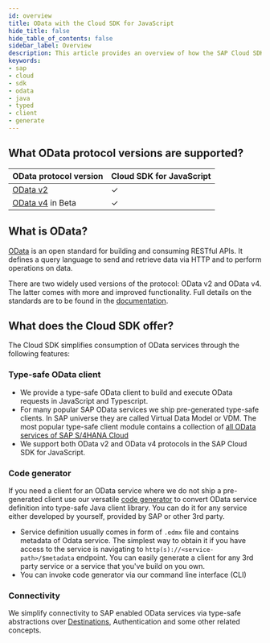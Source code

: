 ```yaml
---
id: overview
title: OData with the Cloud SDK for JavaScript
hide_title: false
hide_table_of_contents: false
sidebar_label: Overview
description: This article provides an overview of how the SAP Cloud SDK for JavaScript supports connecting to OData services.
keywords:
- sap
- cloud
- sdk
- odata
- java
- typed
- client
- generate
---
```

## What OData protocol versions are supported?

| OData protocol version                                              | Cloud SDK for JavaScript |
|---------------------------------------------------------------------|--------------------------|
| [OData v2](use-typed-odata-v2-client-for-javascript-and-typescript) | &#10003;                 |
| [OData v4](use-typed-odata-v4-client-for-javascript-and-typescript) in Beta | &#10003;                 |


## What is OData?

[OData](https://www.odata.org/) is an open standard for building and consuming RESTful APIs. It defines a query language to send and retrieve data via HTTP and to perform operations on data.

There are two widely used versions of the protocol: OData v2 and OData v4. The latter comes with more and improved functionality. Full details on the standards are to be found in the [documentation](https://www.odata.org/documentation/).

## What does the Cloud SDK offer?

The Cloud SDK simplifies consumption of OData services through the following features:

### Type-safe OData client

- We provide a type-safe OData client to build and execute OData requests in JavaScript and Typescript.
- For many popular SAP OData services we ship pre-generated type-safe clients. In SAP universe they are called Virtual Data Model or VDM. The most popular type-safe client module contains a collection of [all OData services of SAP S/4HANA Cloud](https://api.sap.com/package/SAPS4HANACloud?section=Artifacts)
- We support both OData v2 and OData v4 protocols in the SAP Cloud SDK for JavaScript.

### Code generator

If you need a client for an OData service where we do not ship a pre-generated client use our versatile [code generator](generate-typed-odata-v2-and-v4-client-for-javascript-and-typescript) to convert OData service definition into type-safe Java client library. You can do it for any service either developed by yourself, provided by SAP or other 3rd party.

- Service definition usually comes in form of `.edmx` file and contains metadata of Odata service. The simplest way to obtain it if you have access to the service is navigating to `http(s)://<service-path>/$metadata` endpoint. You can easily generate a client for any 3rd party service or a service that you've build on you own.
- You can invoke code generator via our command line interface (CLI)

### Connectivity

We simplify connectivity to SAP enabled OData services via type-safe abstractions over [Destinations](../connectivity/destination-js-sdk), Authentication and some other related concepts.
